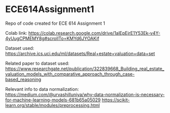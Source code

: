# ECE614Assignment1
Repo of code created for ECE 614 Assignment 1

Colab link: https://colab.research.google.com/drive/1alEpEjrE1Y53Ek-v4Y-4yUugCPMEMY8g#scrollTo=KMYd6JYOAKif 

Dataset used: https://archive.ics.uci.edu/ml/datasets/Real+estate+valuation+data+set

Related paper to dataset used: https://www.researchgate.net/publication/322839668_Building_real_estate_valuation_models_with_comparative_approach_through_case-based_reasoning

Relevant info to data normalization: https://medium.com/@urvashilluniya/why-data-normalization-is-necessary-for-machine-learning-models-681b65a05029
https://scikit-learn.org/stable/modules/preprocessing.html
